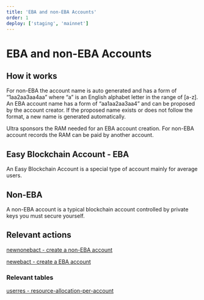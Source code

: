 ```yaml
---
title: 'EBA and non-EBA Accounts'
order: 1
deploy: ['staging', 'mainnet']
---
```


# EBA and non-EBA Accounts

## How it works

For non-EBA the account name is auto generated and has a form of “1aa2aa3aa4aa” where “a” is an English alphabet letter in the range of \[a-z\]. An EBA account name has a form of “aa1aa2aa3aa4” and can be proposed by the account creator. If the proposed name exists or does not follow the format, a new name is generated automatically.

Ultra sponsors the RAM needed for an EBA account creation. For non-EBA account records the RAM can be paid by another account.

## Easy Blockchain Account - EBA

An Easy Blockchain Account is a special type of account mainly for average users.

## Non-EBA

A non-EBA account is a typical blockchain account controlled by private keys you must secure yourself.

## Relevant actions

[newnonebact - create a non-EBA account](./System%20Actions/newnonebact.html)

[newebact - create a EBA account](./System%20Actions/newebact.html)

### Relevant tables

[userres - resource-allocation-per-account](./data-structures-overview.html#userres-resource-allocation-per-account)
